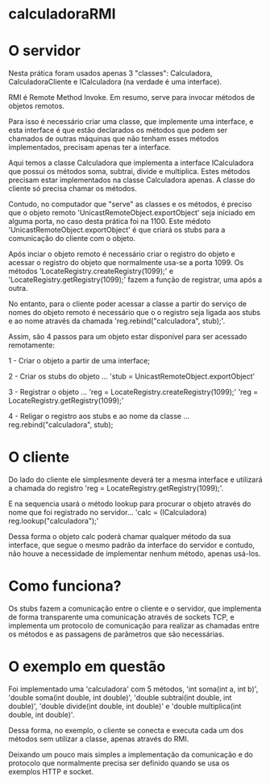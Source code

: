 # calculadoraRMI

# O servidor
Nesta prática foram usados apenas 3 "classes": Calculadora, CalculadoraCliente e ICalculadora (na verdade é uma interface).

RMI é Remote Method Invoke. Em resumo, serve para invocar métodos de objetos remotos.

Para isso é necessário criar uma classe, que implemente uma interface, e esta interface é que estão declarados os métodos que podem ser chamados de outras máquinas que não tenham esses métodos implementados, precisam apenas ter a interface.

Aqui temos a classe Calculadora que implementa a interface ICalculadora que possui os métodos soma, subtrai, divide e multiplica. Estes métodos precisam estar implementados na classe Calculadora apenas. A classe do cliente só precisa chamar os métodos.

Contudo, no computador que "serve" as classes e os métodos, é preciso que o objeto remoto 'UnicastRemoteObject.exportObject' seja iniciado em alguma porta, no caso desta prática foi na 1100. Este médoto 'UnicastRemoteObject.exportObject' é que criará os stubs para a comunicação do cliente com o objeto.

Após inciar o objeto remoto é necessário criar o registro do objeto e acessar o registro do objeto que normalmente usa-se a porta 1099. Os métodos 'LocateRegistry.createRegistry(1099);' e 'LocateRegistry.getRegistry(1099);' fazem a função de registrar, uma após a outra. 

No entanto, para o cliente poder acessar a classe a partir do serviço de nomes do objeto remoto é necessário que o o registro seja ligada aos stubs e ao nome através da chamada 'reg.rebind("calculadora", stub);'. 

Assim, são 4 passos para um objeto estar disponível para ser acessado remotamente:

1 - Criar o objeto a partir de uma interface;

2 - Criar os stubs do objeto ... 'stub = UnicastRemoteObject.exportObject'

3 - Registrar o objeto ... 'reg = LocateRegistry.createRegistry(1099);' 'reg = LocateRegistry.getRegistry(1099);'

4 - Religar o registro aos stubs e ao nome da classe ... reg.rebind("calculadora", stub);

# O cliente

Do lado do cliente ele simplesmente deverá ter a mesma interface e utilizará a chamada do registro 'reg = LocateRegistry.getRegistry(1099);'. 

E na sequencia usará o método lookup para procurar o objeto através do nome que foi registrado no servidor... 'calc = (ICalculadora) reg.lookup("calculadora");' 

Dessa forma o objeto calc poderá chamar qualquer método da sua interface, que segue o mesmo padrão da interface do servidor e contudo, não houve a necessidade de implementar nenhum método, apenas usá-los.

# Como funciona?

 Os stubs fazem a comunicação entre o cliente e o servidor, que implementa de forma transparente uma comunicação através de sockets TCP, e implementa um protocolo de comunicação para realizar as chamadas entre os métodos e as passagens de parâmetros que são necessárias.
 
# O exemplo em questão
Foi implementado uma 'calculadora' com 5 métodos, 'int soma(int a, int b)', 'double soma(int double, int double)', 'double subtrai(int double, int double)', 'double divide(int double, int double)' e 'double multiplica(int double, int double)'.

Dessa forma, no exemplo, o cliente se conecta e executa cada um dos métodos sem utilizar a classe, apenas através do RMI.

Deixando um pouco mais simples a implementação da comunicação e do protocolo que normalmente precisa ser definido quando se usa os exemplos HTTP e socket.
